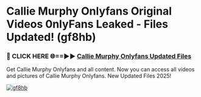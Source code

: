 # Callie Murphy Onlyfans Original Videos 0nlyFans Leaked - Files Updated! (gf8hb)

<h3>🔴 CLICK HERE 🌐==►► <a href="https://tinyurl.com/4seja8ks" rel="nofollow">Callie Murphy Onlyfans Updated Files</a></h3>

Get Callie Murphy Onlyfans and all content. Now you can access all videos and pictures of Callie Murphy Onlyfans. New Updated Files 2025!

[![gf8hb](https://i.imgur.com/EWjZXRe.gif)](https://tinyurl.com/4seja8ks)
